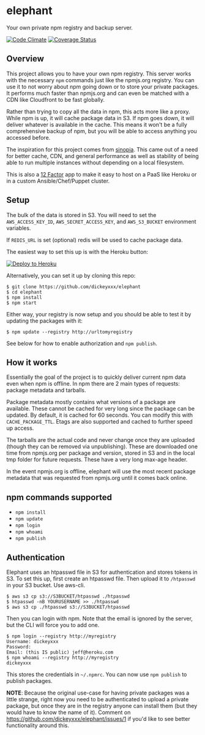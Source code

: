 # elephant

Your own private npm registry and backup server.

[![Code Climate](https://codeclimate.com/github/dickeyxxx/elephant/badges/gpa.svg)](https://codeclimate.com/github/dickeyxxx/elephant)
[![Coverage Status](https://coveralls.io/repos/github/dickeyxxx/elephant/badge.svg?branch=master)](https://coveralls.io/github/dickeyxxx/elephant?branch=master)

Overview
--------

This project allows you to have your own npm registry. This server works with the necessary `npm` commands just like the npmjs.org registry. You can use it to not worry about npm going down or to store your private packages. It performs much faster than npmjs.org and can even be matched with a CDN like Cloudfront to be fast globally.

Rather than trying to copy all the data in npm, this acts more like a proxy. While npm is up, it will cache package data in S3. If npm goes down, it will deliver whatever is available in the cache. This means it won't be a fully comprehensive backup of npm, but you will be able to access anything you accessed before.

The inspiration for this project comes from [sinopia](https://github.com/rlidwka/sinopia). This came out of a need for better cache, CDN, and general performance as well as stability of being able to run multiple instances without depending on a local filesystem.

This is also a [12 Factor](http://12factor.net/) app to make it easy to host on a PaaS like Heroku or in a custom Ansible/Chef/Puppet cluster.

Setup
-----

The bulk of the data is stored in S3. You will need to set the `AWS_ACCESS_KEY_ID`, `AWS_SECRET_ACCESS_KEY`, and `AWS_S3_BUCKET` environment variables.

If `REDIS_URL` is set (optional) redis will be used to cache package data.

The easiest way to set this up is with the Heroku button:

[![Deploy to Heroku](https://www.herokucdn.com/deploy/button.png)](https://heroku.com/deploy)

Alternatively, you can set it up by cloning this repo:

```
$ git clone https://github.com/dickeyxxx/elephant
$ cd elephant
$ npm install
$ npm start
```

Either way, your registry is now setup and you should be able to test it by updating the packages with it:

```
$ npm update --registry http://urltomyregistry
```

See below for how to enable authorization and `npm publish`.

How it works
------------

Essentially the goal of the project is to quickly deliver current npm data even when npm is offline.  In npm there are 2 main types of requests: package metadata and tarballs.

Package metadata mostly contains what versions of a package are available. These cannot be cached for very long since the package can be updated. By default, it is cached for 60 seconds. You can modify this with `CACHE_PACKAGE_TTL`. Etags are also supported and cached to further speed up access.

The tarballs are the actual code and never change once they are uploaded (though they can be removed via unpublishing). These are downloaded one time from npmjs.org per package and version, stored in S3 and in the local tmp folder for future requests. These have a very long max-age header.

In the event npmjs.org is offline, elephant will use the most recent package metadata that was requested from npmjs.org until it comes back online.

npm commands supported
----------------------

* `npm install`
* `npm update`
* `npm login`
* `npm whoami`
* `npm publish`

Authentication
--------------

Elephant uses an htpasswd file in S3 for authentication and stores tokens in S3. To set this up, first create an htpasswd file. Then upload it to `/htpasswd` in your S3 bucket. Use aws-cli.

```
$ aws s3 cp s3://S3BUCKET/htpasswd ./htpasswd
$ htpasswd -nB YOURUSERNAME >> ./htpasswd
$ aws s3 cp ./htpasswd s3://S3BUCKET/htpasswd
```

Then you can login with npm. Note that the email is ignored by the server, but the CLI will force you to add one.

```
$ npm login --registry http://myregistry
Username: dickeyxxx
Password:
Email: (this IS public) jeff@heroku.com
$ npm whoami --registry http://myregistry
dickeyxxx
```

This stores the credentials in `~/.npmrc`. You can now use `npm publish` to publish packages.

**NOTE**: Because the original use-case for having private packages was a little strange, right now you need to be authenticated to upload a private package, but once they are in the registry anyone can install them (but they would have to know the name of it). Comment on https://github.com/dickeyxxx/elephant/issues/1 if you'd like to see better functionality around this.
